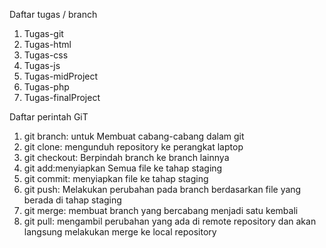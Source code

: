  Daftar tugas / branch
 1. Tugas-git
 2. Tugas-html
 3. Tugas-css
 4. Tugas-js
 5. Tugas-midProject
 6. Tugas-php
 7. Tugas-finalProject

Daftar perintah GiT
1. git branch: untuk Membuat cabang-cabang dalam git
2. git clone: mengunduh repository ke perangkat laptop
3. git checkout: Berpindah branch ke branch lainnya
4. git add:menyiapkan Semua file ke tahap staging
5. git commit: menyiapkan file ke tahap staging
6. git push: Melakukan perubahan pada branch berdasarkan file yang berada di tahap staging
7. git merge: membuat branch yang bercabang menjadi satu kembali
8. git pull: mengambil perubahan yang ada di remote repository dan akan langsung melakukan merge ke local repository
